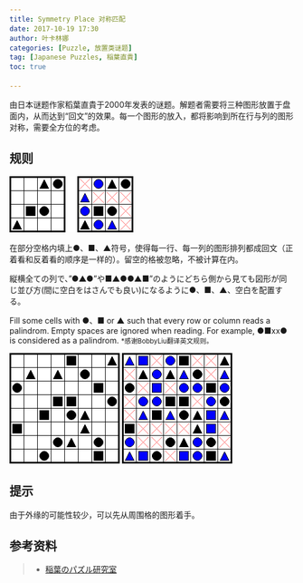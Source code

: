 ```yaml
---
title: Symmetry Place 对称匹配
date: 2017-10-19 17:30
author: 叶卡林娜
categories: [Puzzle, 放置类谜题]
tag: [Japanese Puzzles, 稲葉直貴]
toc: true

---
```


由日本谜题作家稻葉直貴于2000年发表的谜题。解题者需要将三种图形放置于盘面内，从而达到“回文”的效果。每一个图形的放入，都将影响到所在行与列的图形对称，需要全方位的考虑。

## 规则

![Symmetry Place小型例题，作者：稲葉直貴](/images/symmetryplace.png)

在部分空格内填上●、■、▲符号，使得每一行、每一列的图形排列都成回文（正着看和反着看的顺序是一样的）。留空的格被忽略，不被计算在内。

縦横全ての列で、”●▲●”や■▲●●▲■”のようにどちら側から見ても図形が同じ並び方(間に空白をはさんでも良い)になるように●、■、▲、空白を配置する。


Fill some cells with ●、■ or ▲ such that every row or column reads a palindrom. Empty spaces are ignored when reading. For example, ●■xx● is considered as a palindrom. 
<small>\*感谢BobbyLiu翻译英文规则。</small>

![Symmetry Place，作者：稲葉直貴](/images/symmetryplace_e.png)
![Symmetry Place例题解答](/images/symmetryplace_a.png)

## 提示

由于外缘的可能性较少，可以先从周围格的图形着手。

## 参考资料

> - [稲葉のパズル研究室](http://inabapuzzle.com/honkaku/taishou.html)